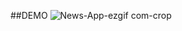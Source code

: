 ##DEMO
![News-App-ezgif com-crop](https://github.com/Teja7103/News-Application-/assets/132677149/c0302a15-6e81-431d-8221-8c3d527359c2)
